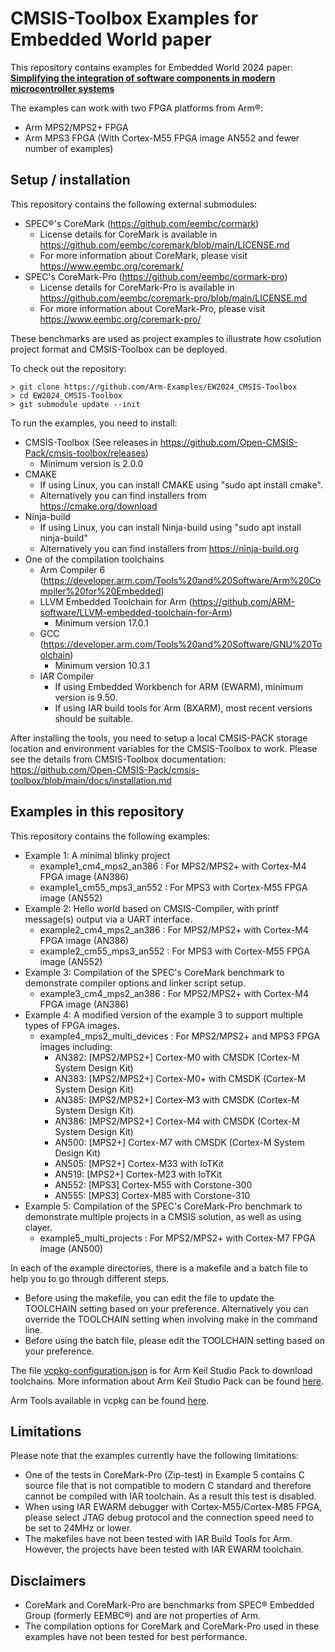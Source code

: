 # CMSIS-Toolbox Examples for Embedded World paper

This repository contains examples for Embedded World 2024 paper:
  [**Simplifying the integration of software components in modern microcontroller systems**](paper.md)

The examples can work with two FPGA platforms from Arm®:

- Arm MPS2/MPS2+ FPGA
- Arm MPS3 FPGA (With Cortex-M55 FPGA image AN552 and fewer number of examples)

## Setup / installation

This repository contains the following external submodules:

- SPEC®'s CoreMark (https://github.com/eembc/cormark)
  - License details for CoreMark is available in https://github.com/eembc/coremark/blob/main/LICENSE.md
  - For more information about CoreMark, please visit https://www.eembc.org/coremark/
- SPEC's CoreMark-Pro (https://github.com/eembc/cormark-pro)
  - License details for CoreMark-Pro is available in https://github.com/eembc/coremark-pro/blob/main/LICENSE.md
  - For more information about CoreMark-Pro, please visit https://www.eembc.org/coremark-pro/

These benchmarks are used as project examples to illustrate how csolution project format and CMSIS-Toolbox can be deployed.

To check out the repository:

```
> git clone https://github.com/Arm-Examples/EW2024_CMSIS-Toolbox
> cd EW2024_CMSIS-Toolbox
> git submodule update --init
```

To run the examples, you need to install:

- CMSIS-Toolbox (See releases in https://github.com/Open-CMSIS-Pack/cmsis-toolbox/releases)
  - Minimum version is 2.0.0
- CMAKE
  - If using Linux, you can install CMAKE using "sudo apt install cmake".
  - Alternatively you can find installers from https://cmake.org/download
- Ninja-build
  - If using Linux, you can install Ninja-build using "sudo apt install ninja-build"
  - Alternatively you can find installers from https://ninja-build.org
- One of the compilation toolchains
  - Arm Compiler 6 (https://developer.arm.com/Tools%20and%20Software/Arm%20Compiler%20for%20Embedded)
  - LLVM Embedded Toolchain for Arm (https://github.com/ARM-software/LLVM-embedded-toolchain-for-Arm)
    - Minimum version 17.0.1
  - GCC (https://developer.arm.com/Tools%20and%20Software/GNU%20Toolchain)
    - Minimum version 10.3.1
  - IAR Compiler
    - If using Embedded Workbench for ARM (EWARM), minimum version is 9.50.
    - If using IAR build tools for Arm (BXARM), most recent versions should be suitable.

After installing the tools, you need to setup a local CMSIS-PACK storage location and environment variables for the CMSIS-Toolbox to work. Please see the details from CMSIS-Toolbox documentation: https://github.com/Open-CMSIS-Pack/cmsis-toolbox/blob/main/docs/installation.md

## Examples in this repository

This repository contains the following examples:

- Example 1: A minimal blinky project
  - example1_cm4_mps2_an386  : For MPS2/MPS2+ with Cortex-M4 FPGA image (AN386)
  - example1_cm55_mps3_an552 : For MPS3 with Cortex-M55 FPGA image (AN552)
- Example 2: Hello world based on CMSIS-Compiler, with printf message(s) output via a UART interface.
  - example2_cm4_mps2_an386  : For MPS2/MPS2+ with Cortex-M4 FPGA image (AN386)
  - example2_cm55_mps3_an552 : For MPS3 with Cortex-M55 FPGA image (AN552)
- Example 3: Compilation of the SPEC's CoreMark benchmark to demonstrate compiler options and linker script setup.
  - example3_cm4_mps2_an386  : For MPS2/MPS2+ with Cortex-M4 FPGA image (AN386)
- Example 4: A modified version of the example 3 to support multiple types of FPGA images.
  - example4_mps2_multi_devices : For MPS2/MPS2+ and MPS3 FPGA images including:
    - AN382: [MPS2/MPS2+] Cortex-M0 with CMSDK (Cortex-M System Design Kit)
    - AN383: [MPS2/MPS2+] Cortex-M0+ with CMSDK (Cortex-M System Design Kit)
    - AN385: [MPS2/MPS2+] Cortex-M3 with CMSDK (Cortex-M System Design Kit)
    - AN386: [MPS2/MPS2+] Cortex-M4 with CMSDK (Cortex-M System Design Kit)
    - AN500: [MPS2+] Cortex-M7 with CMSDK (Cortex-M System Design Kit)
    - AN505: [MPS2+] Cortex-M33 with IoTKit
    - AN519: [MPS2+] Cortex-M23 with IoTKit
    - AN552: [MPS3] Cortex-M55 with Corstone-300
    - AN555: [MPS3] Cortex-M85 with Corstone-310
- Example 5: Compilation of the SPEC's CoreMark-Pro benchmark to demonstrate multiple projects in a CMSIS solution, as well as using clayer.
  - example5_multi_projects  : For MPS2/MPS2+ with Cortex-M7 FPGA image (AN500)

In each of the example directories, there is a makefile and a batch file to help you to go through different steps.

- Before using the makefile, you can edit the file to update the TOOLCHAIN setting based on your preference. Alternatively you can override the TOOLCHAIN setting when involving make in the command line.
- Before using the batch file, please edit the TOOLCHAIN setting based on your preference.

The file [vcpkg-configuration.json](./vcpkg-configuration.json) is for Arm Keil Studio Pack to download toolchains.
More information about Arm Keil Studio Pack can be found [here](https://marketplace.visualstudio.com/items?itemName=Arm.keil-studio-pack).

Arm Tools available in vcpkg can be found [here](https://www.keil.arm.com/artifacts/).

## Limitations

Please note that the examples currently have the following limitations:

- One of the tests in CoreMark-Pro (Zip-test) in Example 5 contains C source file that is not compatible to modern C standard and therefore cannot be compiled with IAR toolchain. As a result this test is disabled.
- When using IAR EWARM debugger with Cortex-M55/Cortex-M85 FPGA, please select JTAG debug protocol and the connection speed need to be set to 24MHz or lower.
- The makefiles have not been tested with IAR Build Tools for Arm. However, the projects have been tested with IAR EWARM toolchain.

## Disclaimers

- CoreMark and CoreMark-Pro are benchmarks from SPEC® Embedded Group (formerly EEMBC®) and are not properties of Arm.
- The compilation options for CoreMark and CoreMark-Pro used in these examples have not been tested for best performance.
